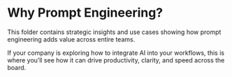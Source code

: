 # Why Prompt Engineering?

This folder contains strategic insights and use cases showing how prompt engineering adds value across entire teams.

If your company is exploring how to integrate AI into your workflows, this is where you’ll see how it can drive productivity, clarity, and speed across the board.
